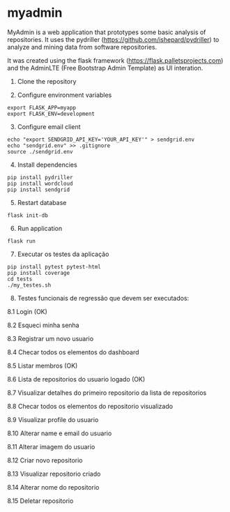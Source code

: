 # myadmin

MyAdmin is a web application that prototypes some basic analysis of repositories. It uses the pydriller (https://github.com/ishepard/pydriller) to analyze and mining data from software repositories.

It was created using the flask framework (https://flask.palletsprojects.com) and the AdminLTE (Free Bootstrap Admin Template) as UI interation.

1. Clone the repository

2. Configure environment variables
```
export FLASK_APP=myapp
export FLASK_ENV=development
```

3. Configure email client
```
echo "export SENDGRID_API_KEY='YOUR_API_KEY'" > sendgrid.env
echo "sendgrid.env" >> .gitignore
source ./sendgrid.env
```

4. Install dependencies
```
pip install pydriller
pip install wordcloud
pip install sendgrid
```

5. Restart database
```
flask init-db
```

6. Run application
```
flask run
```

7. Executar os testes da aplicação
```
pip install pytest pytest-html
pip install coverage
cd tests
./my_testes.sh
```

8. Testes funcionais de regressão que devem ser executados: 

8.1 Login (OK)

8.2 Esqueci minha senha

8.3 Registrar um novo usuario

8.4 Checar todos os elementos do dashboard

8.5 Listar membros (OK)

8.6 Lista de repositorios do usuario logado (OK)

8.7 Visualizar detalhes do primeiro repositorio da lista de repositorios

8.8 Checar todos os elementos do repositorio visualizado

8.9 Visualizar profile do usuario 

8.10 Alterar name e email do usuario

8.11 Alterar imagem do usuario

8.12 Criar novo repositorio

8.13 Visualizar repositorio criado

8.14 Alterar nome do repositorio

8.15 Deletar repositorio
